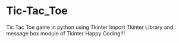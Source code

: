 # Tic-Tac_Toe
Tic Tac Toe game in python using Tkinter
Import Tkinter Library and message box module of Tkinter
Happy Coding!!!
